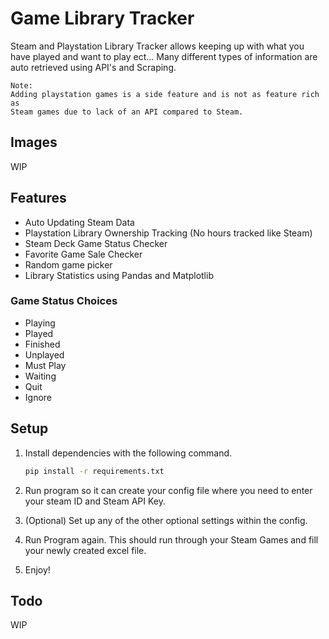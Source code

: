 # Game Library Tracker

Steam and Playstation Library Tracker allows keeping up with what you have played and want to play ect... Many different types of information are auto retrieved using API's and Scraping.

```text
Note:
Adding playstation games is a side feature and is not as feature rich as
Steam games due to lack of an API compared to Steam.
```

## Images

WIP

## Features

* Auto Updating Steam Data
* Playstation Library Ownership Tracking (No hours tracked like Steam)
* Steam Deck Game Status Checker
* Favorite Game Sale Checker
* Random game picker
* Library Statistics using Pandas and Matplotlib

### Game Status Choices

* Playing
* Played
* Finished
* Unplayed
* Must Play
* Waiting
* Quit
* Ignore

## Setup

1. Install dependencies with the following command.

    ```bash
    pip install -r requirements.txt
    ```

2. Run program so it can create your config file where you need to enter your steam ID and Steam API Key.

3. (Optional) Set up any of the other optional settings within the config.

4. Run Program again. This should run through your Steam Games and fill your newly created excel file.

5. Enjoy!

## Todo

WIP
